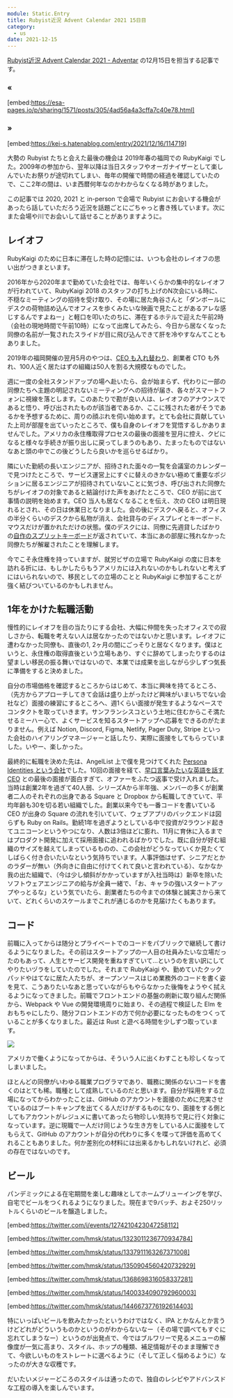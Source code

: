 ```yaml
---
module: Static.Entry
title: Rubyist近況 Advent Calendar 2021 15日目
category:
  - us
date: 2021-12-15
---
```


[Rubyist近況 Advent Calendar 2021 - Adventar](https://adventar.org/calendars/6669) の12月15日を担当する記事です。

### &#171;

[embed:https://esa-pages.io/p/sharing/1571/posts/305/4ad56a4a3cffa7c40e78.html]
### &#187;

[embed:https://kei-s.hatenablog.com/entry/2021/12/16/114719]

大勢の Rubyist たちと会えた最後の機会は 2019年春の福岡での RubyKaigi でした。2009年の参加から、翌年以降は当日スタッフやオーガナイザーとして楽しんでいたお祭りが途切れてしまい、毎年の開催で時間の経過を確認していたので、ここ2年の間は、いま西暦何年なのかわからなくなる時がありました。

この記事では 2020, 2021 と in-person で会場で Rubyist にお会いする機会があったら話していただろう近況を話題ごとにごちゃっと書き残しています。次にまた会場や川でお会いして話せることがありますように。

## レイオフ

RubyKaigi のために日本に滞在した時の記憶には、いつも会社のレイオフの思い出がつきまといます。

2016年から2020年まで勤めていた会社では、毎年いくらかの集中的なレイオフが行われていて、RubyKaigi 2018 のスタッフの打ち上げのN次会にいる時に、不穏なミーティングの招待を受け取り、その場に居た角谷さんと「ダンボールにデスクの荷物詰め込んでオフィスを歩くみたいな映画で見たことがあるアレな感じするんですよねー」と軽口を叩いたのちに、滞在するホテルで迎えた午前2時 （会社の現地時間で午前10時）になって出席してみたら、今日から居なくなった同僚の名前が一覧されたスライドが目に飛び込んできて肝を冷やすなんてこともありました。

2019年の福岡開催の翌月5月のやつは、[CEO も入れ替わり](https://www.linkedin.com/pulse/time-move-david-mandelbrot/)、創業者 CTO も外れ、100人近く居たはずの組織は50人を割る大規模なものでした。

週に一度の全社スタンドアップの場へ赴いたら、会が始まらず、代わりに一部の同僚たちへ主題の明記されないミーティングへの招待が届き、各々がスマートフォンに視線を落とします。このあたりで勘が良い人は、レイオフのアナウンスであると悟り、呼び出されたものが該当者であるか、ここに残された者がそうであるかを予想するために、周りの顔ぶれを伺い始めます。とても会社に貢献していた上司が部屋を出ていったところで、僕も自身のレイオフを覚悟するしかありませんでした。アメリカの永住権取得プロセスの最後の面接を翌月に控え、クビになると様々な手続きが振り出しに戻ってしまうのもあり、たまったものではないなあと頭の中でこの後どうしたら良いかを巡らせるばかり。

隣にいた勤続の長いエンジニアが、招待された面々の一覧を会議室のカレンダーで見つけたところで、サービス運営上にすぐに替えのきかない極めて重要なポジションに居るエンジニアが招待されていないことに気づき、呼び出された同僚たちがレイオフの対象であると結論付けた声をあげたところで、CEO が前に出て事情の説明を始めます。CEO 当人も居なくなることを伝え、次の CEO は明日現れるとされ、その日は休業日となりました。会の後にデスクへ戻ると、オフィスの半分くらいのデスクから私物が消え、会社貸与のディスプレイとキーボード、マウスだけが置かれただけの状態。僕のデスクには、同僚に先週貸したばかりの[自作のスプリットキーボード](https://twitter.com/hmsk/status/1040413015131054080)が返されていて、本当にあの部屋に残れなかった同僚たちが解雇されたことを理解します。

今でこそ永住権を持っていますが、就労ビザの立場で RubyKaigi の度に日本を訪れる折には、もしかしたらもうアメリカには入れないのかもしれないと考えずにはいられないので、移民としての立場のことと RubyKaigi に参加することが強く結びついているのかもしれません。

## 1年をかけた転職活動

慢性的にレイオフを目の当たりにする会社、大幅に仲間を失ったオフィスでの寂しさから、転職を考えない人は居なかったのではないかと思います。レイオフに遭わなかった同僚も、直後の1, 2ヶ月の間にごっそりと居なくなります。僕はというと、永住権の取得直後という立場もあり、すぐに辞めてしまったりするのは望ましい移民の振る舞いではないので、本業では成果を出しながら少しずつ気長に準備をすると決めました。

自分の市場価格を確認するところからはじめて、本当に興味を持てるところ、（先方からアプローチしてきて会話は盛り上がったけど興味がいまいちでない会社など）面接の練習にするところへ、週1くらい面接が発生するようなペースでコンタクトを取っていきます。サンフランシスコという土地に住むからこそ満たせるミーハー心で、よくサービスを知るスタートアップへ応募をできるのがたまりません。例えば Notion, Discord, Figma, Netlify, Pager Duty, Stripe といった会社のハイアリングマネージャーと話したり、実際に面接をしてもらっていました。いやー、楽しかった。

最終的に転職を決めた先は、AngelList 上で僕を見つけてくれた [Persona Identities という会社](https://withpersona.com/about)でした。10回の面接を経て、[早口言葉みたいな英語を話す CEO](https://www.youtube.com/watch?v=5TpvBALTuyI) との最後の面接が面白すぎて、オファーをふたつ返事で受け入れました。当時は創業2年を過ぎて40人弱、シリーズAから半年強、メンバーの多くが創業者二人のそれぞれの出身である Square と Dropbox から転職してきていて、平均年齢も30を切る若い組織でした。創業以来今でも一番コードを書いている CEO が出身の Square の流れを引いていて、ウェブアプリのバックエンドは図らずも Ruby on Rails。勤続1年を過ぎようとしている中で投資が2ラウンド起きてユニコーンというやつになり、人数は3倍ほどに膨れ、11月に育休に入るまではプロダクト開発に加えて採用面接に追われるばかりでした。既に自分が好む組織のサイズを越えてしまっているものの、この会社がどうなっていくか見たくてしばらく付き合いたいなという気持ちでいます。人事評価はせず、シニアだとかのラダーが無い（外向きに自由に付けてくれて良いと言われている）、なかなか我の出た組織で、（今は少し傾斜がかかっていますが入社当時は）新卒を除いたソフトウェアエンジニアの給与が全員一緒で、「お、キャラの強いスタートアップやっとるな」という気でいたら、創業者たちの今までの体験と誠実さから来ていて、どれくらいのスケールまでこれが通じるのかを見届けたくもあります。

## コード

前職に入ってからは随分とプライベートでのコードをパブリックで継続して書けるようになりました。その前はスタートアップの一人目の社員みたいな立場だったのもあって、人生とサービス開発を重ねすぎていて...というのを言い訳にしてやりたいヅラをしていたのでした。それまで RubyKaigi や、勤めていたクックパッドやはてなに居た人たちが、オープンソースはじめ業務外のコードを書く姿を見て、こうありたいなあと思っていながらもやらなかった後悔をようやく拭えるようになってきました。前職でフロントエンドの基盤の刷新に取り組んだ関係から、Webpack や Vue の開発環境周りに始まり、その過程で検証した Elm をおもちゃにしたり、随分フロントエンドの方で何か必要になったものをつくっていることが多くなりました。最近は Rust と遊べる時間を少しずつ取っています。

<img src="/uploads/211215_github_contributions.png">

アメリカで働くようになってからは、そういう人に出くわすことも珍しくなってしまいました。

ほとんどの同僚がいわゆる職業プログラマであり、職務に関係のないコードを書くのはとても稀。職種として成熟しているのだと思います。自分が採用をする立場になってからわかったことは、GitHub のアカウントを面接のために充実させているのはブートキャンプを出てくる人だけがするものになり、面接をする側としてもアカウントがレジュメに書いてあったら物珍しい気持ちで見に行く対象になっています。逆に現職で一人だけ同じような生き方をしている人に面接をしてもらえて、GitHub のアカウントが自分の代わりに多くを喋って評価を高めてくれることもありました。何か差別化の材料には出来るかもしれないけれど、必須の存在ではないのです。

## ビール

パンデミックによる在宅期間を楽しむ趣味としてホームブリューイングを学び、自宅でビールをつくれるようになりました。現在まで9バッチ、およそ250リットルくらいのビールを醸造しました。

[embed:https://twitter.com/i/events/1274210423047258112]

[embed:https://twitter.com/hmsk/status/1323011236770934784]

[embed:https://twitter.com/hmsk/status/1337911163267371008]

[embed:https://twitter.com/hmsk/status/1350904560420732929]

[embed:https://twitter.com/hmsk/status/1368698316058337281]

[embed:https://twitter.com/hmsk/status/1400334090792960003]

[embed:https://twitter.com/hmsk/status/1446673776192614403]

特にいっぱいビールを飲みたかったというわけではなく、IPA とかなんとか言うけどどれがどういうものかというのがわからないなー（その場で調べてもすぐに忘れてしまうなー）というのが出発点で、今ではブルワリーで見るメニューの解像度が一気に高まり、スタイル、ホップの種類、補足情報がそのまま理解できて、今欲しいものをストレートに選べるように（そして正しく悩めるように）なったのが大きな収穫です。

だいたいメジャーどころのスタイルは通ったので、独自のレシピやアドバンスドな工程の導入を楽しんでいます。